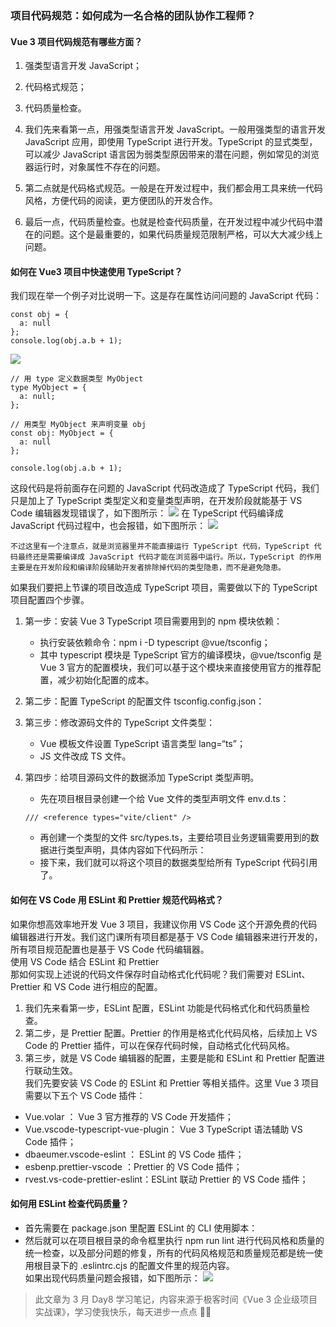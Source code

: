 ### 项目代码规范：如何成为一名合格的团队协作工程师？

#### Vue 3 项目代码规范有哪些方面？

1. 强类型语言开发 JavaScript；
2. 代码格式规范；
3. 代码质量检查。

4. 我们先来看第一点，用强类型语言开发 JavaScript。一般用强类型的语言开发 JavaScript 应用，即使用 TypeScript 进行开发。TypeScript 的显式类型，可以减少 JavaScript 语言因为弱类型原因带来的潜在问题，例如常见的浏览器运行时，对象属性不存在的问题。
5. 第二点就是代码格式规范。一般是在开发过程中，我们都会用工具来统一代码风格，方便代码的阅读，更方便团队的开发合作。
6. 最后一点，代码质量检查。也就是检查代码质量，在开发过程中减少代码中潜在的问题。这个是最重要的，如果代码质量规范限制严格，可以大大减少线上问题。

#### 如何在 Vue3 项目中快速使用 TypeScript？

我们现在举一个例子对比说明一下。这是存在属性访问问题的 JavaScript 代码：

```
const obj = {
  a: null
};
console.log(obj.a.b + 1);
```

![](https://static001.geekbang.org/resource/image/12/b2/1274c4e777a1eba71f3bdef4e77b73b2.png?wh=320x480)
<br/>

```
// 用 type 定义数据类型 MyObject
type MyObject = {
  a: null;
};

// 用类型 MyObject 来声明变量 obj
const obj: MyObject = {
  a: null
};

console.log(obj.a.b + 1);
```

这段代码是将前面存在问题的 JavaScript 代码改造成了 TypeScript 代码，我们只是加上了 TypeScript 类型定义和变量类型声明，在开发阶段就能基于 VS Code 编辑器发现错误了，如下图所示：
![](https://static001.geekbang.org/resource/image/e6/03/e60d805dc0337c2c80f74bcc0381d903.png?wh=768x375)
在 TypeScript 代码编译成 JavaScript 代码过程中，也会报错，如下图所示：
![](https://static001.geekbang.org/resource/image/f1/d9/f1da8ae9a43b615310ee5e2021be0ed9.png?wh=768x280)

```
不过这里有一个注意点，就是浏览器里并不能直接运行 TypeScript 代码，TypeScript 代码最终还是需要编译成 JavaScript 代码才能在浏览器中运行。所以，TypeScript 的作用主要是在开发阶段和编译阶段辅助开发者排除掉代码的类型隐患，而不是避免隐患。
```

如果我们要把上节课的项目改造成 TypeScript 项目，需要做以下的 TypeScript 项目配置四个步骤。<br/>

1. 第一步：安装 Vue 3 TypeScript 项目需要用到的 npm 模块依赖：
   - 执行安装依赖命令：npm i -D typescript @vue/tsconfig；
   - 其中 typescript 模块是 TypeScript 官方的编译模块，@vue/tsconfig 是 Vue 3 官方的配置模块，我们可以基于这个模块来直接使用官方的推荐配置，减少初始化配置的成本。
2. 第二步：配置 TypeScript 的配置文件 tsconfig.config.json：
3. 第三步：修改源码文件的 TypeScript 文件类型：
   - Vue 模板文件设置 TypeScript 语言类型 lang=“ts”；
   - JS 文件改成 TS 文件。
4. 第四步：给项目源码文件的数据添加 TypeScript 类型声明。

   - 先在项目根目录创建一个给 Vue 文件的类型声明文件 env.d.ts：

   ```
   /// <reference types="vite/client" />
   ```

   - 再创建一个类型的文件 src/types.ts，主要给项目业务逻辑需要用到的数据进行类型声明，具体内容如下代码所示：
   - 接下来，我们就可以将这个项目的数据类型给所有 TypeScript 代码引用了。

#### 如何在 VS Code 用 ESLint 和 Prettier 规范代码格式？

如果你想高效率地开发 Vue 3 项目，我建议你用 VS Code 这个开源免费的代码编辑器进行开发。我们这门课所有项目都是基于 VS Code 编辑器来进行开发的，所有项目规范配置也是基于 VS Code 代码编辑器。<br/>
使用 VS Code 结合 ESLint 和 Prettier<br/>
那如何实现上述说的代码文件保存时自动格式化代码呢？我们需要对 ESLint、Prettier 和 VS Code 进行相应的配置。

1. 我们先来看第一步，ESLint 配置，ESLint 功能是代码格式化和代码质量检查。
2. 第二步，是 Prettier 配置。Prettier 的作用是格式化代码风格，后续加上 VS Code 的 Prettier 插件，可以在保存代码时候，自动格式化代码风格。
3. 第三步，就是 VS Code 编辑器的配置，主要是能和 ESLint 和 Prettier 配置进行联动生效。<br/>
   我们先要安装 VS Code 的 ESLint 和 Prettier 等相关插件。这里 Vue 3 项目需要以下五个 VS Code 插件：<br>

- Vue.volar ： Vue 3 官方推荐的 VS Code 开发插件；
- Vue.vscode-typescript-vue-plugin： Vue 3 TypeScript 语法辅助 VS Code 插件；
- dbaeumer.vscode-eslint ： ESLint 的 VS Code 插件；
- esbenp.prettier-vscode ：Prettier 的 VS Code 插件；
- rvest.vs-code-prettier-eslint：ESLint 联动 Prettier 的 VS Code 插件；

#### 如何用 ESLint 检查代码质量？

- 首先需要在 package.json 里配置 ESLint 的 CLI 使用脚本：
- 然后就可以在项目根目录的命令框里执行 npm run lint 进行代码风格和质量的统一检查，以及部分问题的修复，所有的代码风格规范和质量规范都是统一使用根目录下的 .eslintrc.cjs 的配置文件里的规范内容。
  <br/>
  如果出现代码质量问题会报错，如下图所示：
  ![](https://static001.geekbang.org/resource/image/18/7d/18f8f0a4217ddf04f8c9c581f0f2677d.png?wh=1920x562)

> 此文章为 3 月 Day8 学习笔记，内容来源于极客时间《Vue 3 企业级项目实战课》，学习使我快乐，每天进步一点点 💪💪
